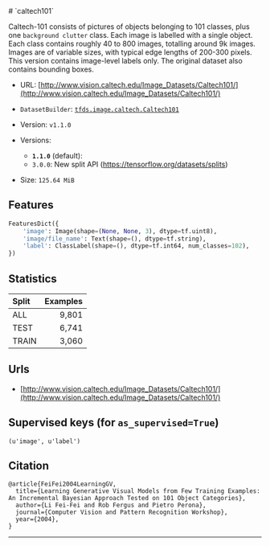 <div itemscope itemtype="http://schema.org/Dataset">
  <div itemscope itemprop="includedInDataCatalog" itemtype="http://schema.org/DataCatalog">
    <meta itemprop="name" content="TensorFlow Datasets" />
  </div>
  <meta itemprop="name" content="caltech101" />
  <meta itemprop="description" content="Caltech-101 consists of pictures of objects belonging to 101 classes, plus&#10;one `background clutter` class. Each image is labelled with a single object.&#10;Each class contains roughly 40 to 800 images, totalling around 9k images.&#10;Images are of variable sizes, with typical edge lengths of 200-300 pixels.&#10;This version contains image-level labels only. The original dataset also&#10;contains bounding boxes.&#10;&#10;&#10;To use this dataset:&#10;&#10;```python&#10;import tensorflow_datasets as tfds&#10;&#10;ds = tfds.load('caltech101', split='train')&#10;for ex in ds.take(4):&#10;  print(ex)&#10;```&#10;&#10;See [the guide](https://www.tensorflow.org/datasets/overview) for more&#10;informations on [tensorflow_datasets](https://www.tensorflow.org/datasets).&#10;&#10;" />
  <meta itemprop="url" content="https://www.tensorflow.org/datasets/catalog/caltech101" />
  <meta itemprop="sameAs" content="http://www.vision.caltech.edu/Image_Datasets/Caltech101/" />
  <meta itemprop="citation" content="@article{FeiFei2004LearningGV,&#10;  title={Learning Generative Visual Models from Few Training Examples: An Incremental Bayesian Approach Tested on 101 Object Categories},&#10;  author={Li Fei-Fei and Rob Fergus and Pietro Perona},&#10;  journal={Computer Vision and Pattern Recognition Workshop},&#10;  year={2004},&#10;}&#10;" />
</div>
# `caltech101`

Caltech-101 consists of pictures of objects belonging to 101 classes, plus one
`background clutter` class. Each image is labelled with a single object. Each
class contains roughly 40 to 800 images, totalling around 9k images. Images are
of variable sizes, with typical edge lengths of 200-300 pixels. This version
contains image-level labels only. The original dataset also contains bounding
boxes.

*   URL:
    [http://www.vision.caltech.edu/Image_Datasets/Caltech101/](http://www.vision.caltech.edu/Image_Datasets/Caltech101/)
*   `DatasetBuilder`:
    [`tfds.image.caltech.Caltech101`](https://github.com/tensorflow/datasets/tree/master/tensorflow_datasets/image/caltech.py)
*   Version: `v1.1.0`
*   Versions:

    *   **`1.1.0`** (default):
    *   `3.0.0`: New split API (https://tensorflow.org/datasets/splits)

*   Size: `125.64 MiB`

## Features
```python
FeaturesDict({
    'image': Image(shape=(None, None, 3), dtype=tf.uint8),
    'image/file_name': Text(shape=(), dtype=tf.string),
    'label': ClassLabel(shape=(), dtype=tf.int64, num_classes=102),
})
```

## Statistics

Split | Examples
:---- | -------:
ALL   | 9,801
TEST  | 6,741
TRAIN | 3,060

## Urls

*   [http://www.vision.caltech.edu/Image_Datasets/Caltech101/](http://www.vision.caltech.edu/Image_Datasets/Caltech101/)

## Supervised keys (for `as_supervised=True`)
`(u'image', u'label')`

## Citation
```
@article{FeiFei2004LearningGV,
  title={Learning Generative Visual Models from Few Training Examples: An Incremental Bayesian Approach Tested on 101 Object Categories},
  author={Li Fei-Fei and Rob Fergus and Pietro Perona},
  journal={Computer Vision and Pattern Recognition Workshop},
  year={2004},
}
```

--------------------------------------------------------------------------------
